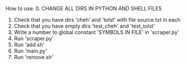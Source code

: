 How to use:
0. CHANGE ALL DIRS IN PYTHON AND SHELL FILES
1. Check that you have dirs 'cheh' and 'tolst' with file source.txt in each
2. Check that you have empty dirs 'test_cheh' and 'test_tolst'
3. Write a number to global constant 'SYMBOLS IN FILE' in 'scraper.py'
4. Run 'scraper.py'
5. Run 'add.sh'
6. Run 'main.py'
7. Run 'remove.sh'
